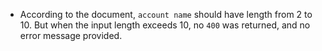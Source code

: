 * According to the document,  `account name` should have length from 2 to 10. But when the input length exceeds 10, no `400` was returned, and no error message provided.